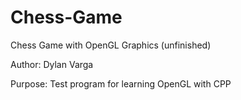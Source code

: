 # Chess-Game
Chess Game with OpenGL Graphics (unfinished)

Author: Dylan Varga

Purpose: Test program for learning OpenGL with CPP

